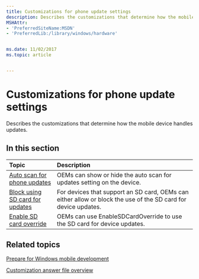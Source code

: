 ```yaml
---
title: Customizations for phone update settings
description: Describes the customizations that determine how the mobile device handles updates. 
MSHAttr:
- 'PreferredSiteName:MSDN'
- 'PreferredLib:/library/windows/hardware'


ms.date: 11/02/2017
ms.topic: article


---
```

# Customizations for phone update settings

 Describes the customizations that determine how the mobile device handles updates.

## In this section

| Topic                                 | Description                                                                                   |
|:--------------------------------------|:----------------------------------------------------------------------------------------------|
| [Auto scan for phone updates](auto-scan-for-phone-updates.md) | OEMs can show or hide the auto scan for updates setting on the device.|
| [Block using SD card for updates](block-using-sd-card-for-updates.md)                   | For devices that support an SD card, OEMs can either allow or block the use of the SD card for device updates.    |
| [Enable SD card override](enable-sd-card-override.md) | OEMs can use EnableSDCardOverride to use the SD card for device updates.      |

## Related topics

[Prepare for Windows mobile development](https://docs.microsoft.com/en-us/windows-hardware/manufacture/mobile/preparing-for-windows-mobile-development)

[Customization answer file overview](https://docs.microsoft.com/en-us/windows-hardware/customize/mobile/mcsf/customization-answer-file)
